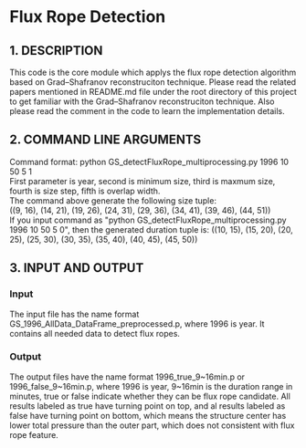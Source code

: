 # Flux Rope Detection
## 1. DESCRIPTION
This code is the core module which applys the flux rope detection algorithm based on Grad–Shafranov reconstruciton technique. Please read the related papers mentioned in README.md file under the root directory of this project to get familiar with the Grad–Shafranov reconstruciton technique. Also please read the comment in the code to learn the implementation details.
## 2. COMMAND LINE ARGUMENTS
Command format: python GS_detectFluxRope_multiprocessing.py 1996 10 50 5 1  
First parameter is year, second is minimum size, third is maxmum size, fourth is size step, fifth is overlap width.  
The command above generate the following size tuple:  
((9, 16), (14, 21), (19, 26), (24, 31), (29, 36), (34, 41), (39, 46), (44, 51))  
If you input command as "python GS_detectFluxRope_multiprocessing.py 1996 10 50 5 0", then the generated duration tuple is: ((10, 15), (15, 20), (20, 25), (25, 30), (30, 35), (35, 40), (40, 45), (45, 50))  
## 3. INPUT AND OUTPUT
### Input
The input file has the name format GS_1996_AllData_DataFrame_preprocessed.p, where 1996 is year. It contains all needed data to detect flux ropes.
### Output
The output files have the name format 1996_true_9~16min.p or 1996_false_9~16min.p, where 1996 is year, 9~16min is the duration range in minutes, true or false indicate whether they can be flux rope candidate. All results labeled as true have turning point on top, and al results labeled as false have turning point on bottom, which means the structure center has lower total pressure than the outer part, which does not consistent with flux rope feature.
